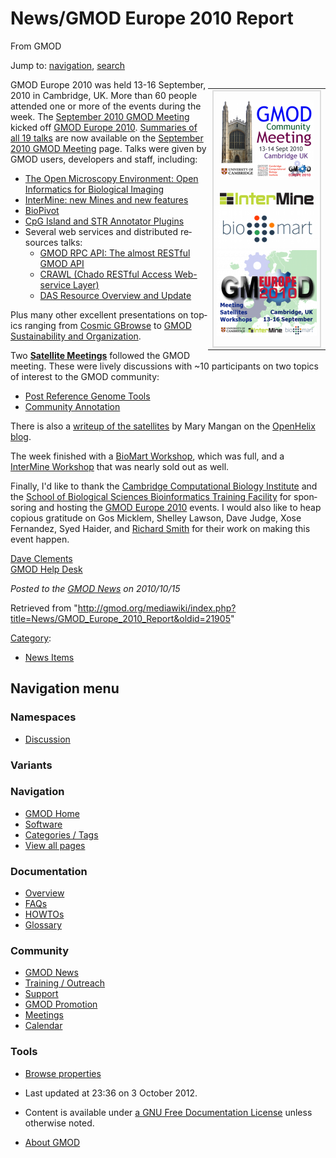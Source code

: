<div id="mw-page-base" class="noprint">

</div>

<div id="mw-head-base" class="noprint">

</div>

<div id="content" class="mw-body" role="main">

<span id="top"></span>

<div id="mw-js-message" style="display:none;">

</div>



# <span dir="auto">News/GMOD Europe 2010 Report</span>

<div id="bodyContent">

<div id="siteSub">

From GMOD

</div>

<div id="contentSub">

</div>

<div id="jump-to-nav" class="mw-jump">

Jump to: [navigation](#mw-navigation), [search](#p-search)

</div>

<div id="mw-content-text" class="mw-content-ltr" lang="en" dir="ltr">

<div style="float: right">

<table>
<colgroup>
<col style="width: 100%" />
</colgroup>
<tbody>
<tr class="odd">
<td style="text-align: center;" data-valign="top"><div
style="border: 2px solid #DDDDDD;">
<p><a href="../September_2010_GMOD_Meeting"
title="September 2010 GMOD Meeting"><img
src="../../mediawiki/images/thumb/4/40/Sept2010MtgLogo300.png/150px-Sept2010MtgLogo300.png"
srcset="../../mediawiki/images/thumb/4/40/Sept2010MtgLogo300.png/225px-Sept2010MtgLogo300.png 1.5x, ../../mediawiki/images/4/40/Sept2010MtgLogo300.png 2x"
width="150" height="128" alt="September 2010 GMOD Meeting" /></a><br />
<br />
<a href="../InterMine_Workshop_-_GMOD_Europe_2010" rel="nofollow"
title="InterMine Workshop"><img
src="../../mediawiki/images/thumb/1/13/InterMineLogo.png/150px-InterMineLogo.png"
srcset="../../mediawiki/images/thumb/1/13/InterMineLogo.png/225px-InterMineLogo.png 1.5x, ../../mediawiki/images/thumb/1/13/InterMineLogo.png/300px-InterMineLogo.png 2x"
width="150" height="19" alt="InterMine Workshop" /></a><br />
<a href="../BioMart_Workshop_-_GMOD_Europe_2010" rel="nofollow"
title="BioMart Workshop"><img
src="../../mediawiki/images/thumb/a/a4/Biomart250.png/170px-Biomart250.png"
srcset="../../mediawiki/images/a/a4/Biomart250.png 1.5x, ../../mediawiki/images/a/a4/Biomart250.png 2x"
width="170" height="67" alt="BioMart Workshop" /></a><br />
<a href="../GMOD_Europe_2010" title="GMOD Europe 2010"><img
src="../../mediawiki/images/thumb/d/d6/GMOD2010Europe300.png/160px-GMOD2010Europe300.png"
srcset="../../mediawiki/images/thumb/d/d6/GMOD2010Europe300.png/240px-GMOD2010Europe300.png 1.5x, ../../mediawiki/images/d/d6/GMOD2010Europe300.png 2x"
width="160" height="137" alt="GMOD Europe 2010" /></a></p>
</div></td>
</tr>
</tbody>
</table>

</div>

GMOD Europe 2010 was held 13-16 September, 2010 in Cambridge, UK. More
than 60 people attended one or more of the events during the week. The
[September 2010 GMOD
Meeting](../September_2010_GMOD_Meeting "September 2010 GMOD Meeting")
kicked off [GMOD Europe 2010](../GMOD_Europe_2010 "GMOD Europe 2010").
[Summaries of all 19
talks](../September_2010_GMOD_Meeting#Agenda "September 2010 GMOD Meeting")
are now available on the [September 2010 GMOD
Meeting](../September_2010_GMOD_Meeting "September 2010 GMOD Meeting")
page. Talks were given by GMOD users, developers and staff, including:

- [The Open Microscopy Environment: Open Informatics for Biological
  Imaging](../September_2010_GMOD_Meeting#The_Open_Microscopy_Environment:_Open_Informatics_for_Biological_Imaging "September 2010 GMOD Meeting")
- [InterMine: new Mines and new
  features](../September_2010_GMOD_Meeting#InterMine:_new_Mines_and_new_features "September 2010 GMOD Meeting")
- [BioPivot](../September_2010_GMOD_Meeting#BioPivot "September 2010 GMOD Meeting")
- [CpG Island and STR Annotator
  Plugins](../September_2010_GMOD_Meeting#CpG_Island_and_STR_Annotator_Plugins "September 2010 GMOD Meeting")
- Several web services and distributed resources talks:
  - [GMOD RPC API: The almost RESTful GMOD
    API](../September_2010_GMOD_Meeting#GMOD_RPC_API:_The_almost_RESTful_GMOD_API "September 2010 GMOD Meeting")
  - [CRAWL (Chado RESTful Access Web-service
    Layer)](../September_2010_GMOD_Meeting#CRAWL_.28Chado_RESTful_Access_Web-service_Layer.29 "September 2010 GMOD Meeting")
  - [DAS Resource Overview and
    Update](../September_2010_GMOD_Meeting#Overview_of_current_resources_and_update_on_DAS_Meeting_Cambridge_2010 "September 2010 GMOD Meeting")

Plus many other excellent presentations on topics ranging from [Cosmic
GBrowse](../September_2010_GMOD_Meeting#Cosmic_GBrowse:_Visualising_cancer_mutations_in_genomic_context "September 2010 GMOD Meeting")
to [GMOD Sustainability and
Organization](../September_2010_GMOD_Meeting#GMOD_Sustainability_and_Organization "September 2010 GMOD Meeting").

Two **[Satellite
Meetings](../Satellite_Meetings_-_GMOD_Europe_2010 "Satellite Meetings - GMOD Europe 2010")**
followed the GMOD meeting. These were lively discussions with ~10
participants on two topics of interest to the GMOD community:

- [Post Reference Genome
  Tools](../Post_Reference_Genome_Tools "Post Reference Genome Tools")
- [Community
  Annotation](../Community_Annotation_-_September_2010_Satellite "Community Annotation - September 2010 Satellite")

There is also a
<a href="http://blog.openhelix.eu/?p=5551" class="external text"
rel="nofollow">writeup of the satellites</a> by Mary Mangan on the
<a href="http://blog.openhelix.eu/" class="external text"
rel="nofollow">OpenHelix blog</a>.

The week finished with a [BioMart
Workshop](../BioMart_Workshop_-_GMOD_Europe_2010 "BioMart Workshop - GMOD Europe 2010"),
which was full, and a [InterMine
Workshop](../InterMine_Workshop_-_GMOD_Europe_2010 "InterMine Workshop - GMOD Europe 2010")
that was nearly sold out as well.

Finally, I'd like to thank the
<a href="http://www.ccbi.cam.ac.uk/" class="external text"
rel="nofollow">Cambridge Computational Biology Institute</a> and the <a
href="http://www.biomed.cam.ac.uk/gradschool/skills/bioinformatics.html"
class="external text" rel="nofollow">School of Biological Sciences
Bioinformatics Training Facility</a> for sponsoring and hosting the
[GMOD Europe 2010](../GMOD_Europe_2010 "GMOD Europe 2010") events. I
would also like to heap copious gratitude on Gos Micklem, Shelley
Lawson, Dave Judge, Xose Fernandez, Syed Haider, and [Richard
Smith](../User%3ARsmith "User%3ARsmith") for their work on making this event
happen.

[Dave Clements](../User%3AClements "User%3AClements")  
[GMOD Help Desk](../GMOD_Help_Desk "GMOD Help Desk")

  

<div class="newsfooter">

*Posted to the [GMOD News](../GMOD_News "GMOD News") on 2010/10/15*

</div>

</div>

<div class="printfooter">

Retrieved from
"<http://gmod.org/mediawiki/index.php?title=News/GMOD_Europe_2010_Report&oldid=21905>"

</div>

<div id="catlinks" class="catlinks">

<div id="mw-normal-catlinks" class="mw-normal-catlinks">

[Category](../Special%3ACategories "Special%3ACategories"):

- [News Items](../Category%3ANews_Items "Category%3ANews Items")

</div>

</div>

<div class="visualClear">

</div>

</div>

</div>

<div id="mw-navigation">

## Navigation menu

<div id="mw-head">



<div id="left-navigation">

<div id="p-namespaces" class="vectorTabs" role="navigation"
aria-labelledby="p-namespaces-label">

### Namespaces


- <span id="ca-talk"><a
  href="http://gmod.org/mediawiki/index.php?title=Talk:News/GMOD_Europe_2010_Report&amp;action=edit&amp;redlink=1"
  accesskey="t"
  title="Discussion about the content page [t]">Discussion</a></span>

</div>

<div id="p-variants" class="vectorMenu emptyPortlet" role="navigation"
aria-labelledby="p-variants-label">

### 

### Variants[](#)

<div class="menu">

</div>

</div>

</div>





</div>

</div>

</div>

<div id="mw-panel">

<div id="p-logo" role="banner">

<a href="../Main_Page"
style="background-image: url(../../images/GMOD-cogs.png);"
title="Visit the main page"></a>

</div>

<div id="p-Navigation" class="portal" role="navigation"
aria-labelledby="p-Navigation-label">

### Navigation

<div class="body">

- <span id="n-GMOD-Home">[GMOD Home](../Main_Page)</span>
- <span id="n-Software">[Software](../GMOD_Components)</span>
- <span id="n-Categories-.2F-Tags">[Categories /
  Tags](../Categories)</span>
- <span id="n-View-all-pages">[View all
  pages](../Special:AllPages)</span>

</div>

</div>

<div id="p-Documentation" class="portal" role="navigation"
aria-labelledby="p-Documentation-label">

### Documentation

<div class="body">

- <span id="n-Overview">[Overview](../Overview)</span>
- <span id="n-FAQs">[FAQs](../Category%3AFAQ)</span>
- <span id="n-HOWTOs">[HOWTOs](../Category%3AHOWTO)</span>
- <span id="n-Glossary">[Glossary](../Glossary)</span>

</div>

</div>

<div id="p-Community" class="portal" role="navigation"
aria-labelledby="p-Community-label">

### Community

<div class="body">

- <span id="n-GMOD-News">[GMOD News](../GMOD_News)</span>
- <span id="n-Training-.2F-Outreach">[Training /
  Outreach](../Training_and_Outreach)</span>
- <span id="n-Support">[Support](../Support)</span>
- <span id="n-GMOD-Promotion">[GMOD Promotion](../GMOD_Promotion)</span>
- <span id="n-Meetings">[Meetings](../Meetings)</span>
- <span id="n-Calendar">[Calendar](../Calendar)</span>

</div>

</div>

<div id="p-tb" class="portal" role="navigation"
aria-labelledby="p-tb-label">

### Tools

<div class="body">


- <span id="t-smwbrowselink"><a href="../Special%3ABrowse/News-2FGMOD_Europe_2010_Report"
  rel="smw-browse">Browse properties</a></span>


</div>

</div>

</div>

</div>

<div id="footer" role="contentinfo">

- <span id="footer-info-lastmod">Last updated at 23:36 on 3 October
  2012.</span>
<!-- - <span id="footer-info-viewcount">7,599 page views.</span> -->
- <span id="footer-info-copyright">Content is available under
  <a href="http://www.gnu.org/licenses/fdl-1.3.html" class="external"
  rel="nofollow">a GNU Free Documentation License</a> unless otherwise
  noted.</span>

<!-- -->

- <span id="footer-places-about">[About
  GMOD](../GMOD:About "GMOD:About")</span>

<!-- -->






</div>
